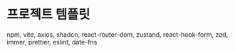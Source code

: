 # 프로젝트 템플릿

npm, vite, axios, shadcn, react-router-dom, zustand, react-hook-form, zod, immer, prettier, eslint, date-fns
